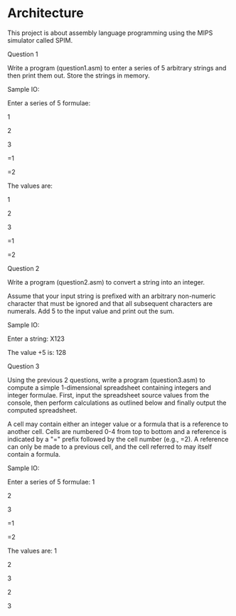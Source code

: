 # Architecture

This project is about assembly language programming using the MIPS simulator called SPIM.

Question 1

Write a program (question1.asm) to enter a series of 5 arbitrary strings and then print them out.  Store the strings in memory.

Sample IO:

Enter a series of 5 formulae:

1

2

3

=1

=2

The values are:

1

2

3

=1

=2

Question 2

Write a program (question2.asm) to convert a string into an integer. 

Assume that your input string is prefixed with an arbitrary non-numeric character that must be ignored and that all subsequent characters are numerals.  Add 5 to the input value and print out the sum.

Sample IO:

Enter a string:
X123

The value +5 is:
128

Question 3

Using the previous 2 questions, write a program (question3.asm) to compute a simple 1-dimensional spreadsheet containing integers and integer formulae.  First, input the spreadsheet source values from the console, then perform calculations as outlined below and finally output the computed spreadsheet.

A cell may contain either an integer value or a formula that is a reference to another cell.  Cells are numbered 0-4 from top to bottom and a reference is indicated by a "=" prefix followed by the cell number (e.g., =2).  A reference can only be made to a previous cell, and the cell referred to may itself contain a formula.

Sample IO:

Enter a series of 5 formulae:
1

2

3

=1

=2

The values are:
1

2

3

2

3
